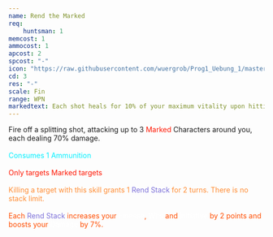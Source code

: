 ```yaml
---
name: Rend the Marked
req: 
    huntsman: 1
memcost: 1
ammocost: 1
apcost: 2
spcost: "-"
icon: "https://raw.githubusercontent.com/wuergrob/Prog1_Uebung_1/master/media/skills/RendMarked.png"
cd: 3
res: "-"
scale: Fin
range: WPN
markedtext: Each shot heals for 10% of your maximum vitality upon hitting a marked target
---
```

Fire off a splitting shot, attacking up to 3 <font color='#FF1500'>Marked</font> Characters around you, each dealing 70% damage.<br><br>
            <font color='#00EFFF'>Consumes 1 Ammunition</font><br><br>
            <font color='#FF1500'>Only targets Marked targets</font><br><br>
            <font color='#FF8C34'>Killing a target with this skill grants 1 <font color='#7D71D9'>Rend Stack</font> for 2 turns. There is no stack limit.<br><br>
            <font color='#FF4D00'>Each <font color='#7D71D9'>Rend Stack</font> increases your <font color='#FFFFFF'>Finesse</font>, <font color='#FFFFFF'>Wits</font> and <font color='#FFFFFF'>Initiative</font> by 2 points and boosts your <font color='#FFFFFF'>Damage</font> by 7%.</font></font>